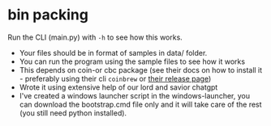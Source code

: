 # bin packing

Run the CLI (main.py) with `-h` to see how this works.

* Your files should be in format of samples in data/ folder.
* You can run the program using the sample files to see how it works
* This depends on coin-or cbc package (see their docs on how to install it - preferably using their cli `coinbrew` or [their release page](https://github.com/coin-or/Cbc/releases))
* Wrote it using extensive help of our lord and savior chatgpt
* I've created a windows launcher script in the windows-launcher, you can download the bootstrap.cmd file only and it will take care of the rest (you still need python installed).

